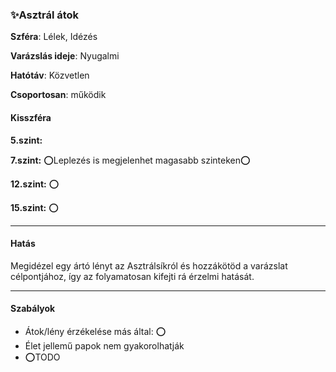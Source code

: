 ### ✨Asztrál átok

**Szféra**: Lélek, Idézés

**Varázslás ideje**: Nyugalmi

**Hatótáv**: Közvetlen

**Csoportosan**: működik 

#### Kisszféra

**5.szint:** 

**7.szint:** ⭕Leplezés is megjelenhet magasabb szinteken⭕

**12.szint:** ⭕

**15.szint:** ⭕


---
#### Hatás

Megidézel egy ártó lényt az Asztrálsíkról és hozzákötöd a varázslat célpontjához, így az folyamatosan kifejti rá érzelmi hatását.

---
#### Szabályok

- Átok/lény érzékelése más által: ⭕
- Élet jellemű papok nem gyakorolhatják
- ⭕TODO
